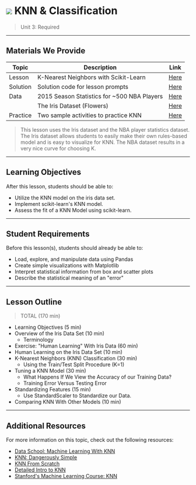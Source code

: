 # ![](https://ga-dash.s3.amazonaws.com/production/assets/logo-9f88ae6c9c3871690e33280fcf557f33.png) KNN & Classification

> Unit 3: Required

---

## Materials We Provide

| Topic | Description | Link |
| --- | --- | --- |
| Lesson | K-Nearest Neighbors with Scikit-Learn | [Here](./knn_with_sklearn.ipynb) |
| Solution  | Solution code for lesson prompts | [Here](./solutions/knn_with_sklearn-solutions.ipynb) |
| Data | 2015 Season Statistics for ~500 NBA Players | [Here](./datasets/NBA_players_2015.csv) |
|  | The Iris Dataset (Flowers) | [Here](./datasets/iris.data) |
| Practice | Two sample activities to practice KNN | [Here](./practice/) |


> This lesson uses the Iris dataset and the NBA player statistics dataset. The Iris dataset allows students to easily make their own rules-based model and is easy to visualize for KNN. The NBA dataset results in a very nice curve for choosing K.


---

## Learning Objectives

After this lesson, students should be able to:
- Utilize the KNN model on the iris data set.
- Implement scikit-learn's KNN model.
- Assess the fit of a KNN Model using scikit-learn.

---

## Student Requirements

Before this lesson(s), students should already be able to:
- Load, explore, and manipulate data using Pandas
- Create simple visualizations with Matplotlib
- Interpret statistical information from box and scatter plots
- Describe the statistical meaning of an "error"

----

## Lesson Outline

> TOTAL (170 min)
- Learning Objectives (5 min)
- Overview of the Iris Data Set (10 min)
  - Terminology
- Exercise: "Human Learning" With Iris Data (60 min)
- Human Learning on the Iris Data Set (10 min)
- K-Nearest Neighbors (KNN) Classification  (30 min)
  - Using the Train/Test Split Procedure (K=1)
- Tuning a KNN Model (30 min)
  - What Happens If We View the Accuracy of our Training Data?
  - Training Error Versus Testing Error
- Standardizing Features (15 min)
  - Use StandardScaler to Standardize our Data.
- Comparing KNN With Other Models (10 min)

---

## Additional Resources

For more information on this topic, check out the following resources:

- [Data School: Machine Learning With KNN](http://blog.kaggle.com/2015/04/30/scikit-learn-video-4-model-training-and-prediction-with-k-nearest-neighbors/)
- [KNN: Dangerously Simple](https://mathbabe.org/2013/04/04/k-nearest-neighbors-dangerously-simple/)
- [KNN From Scratch](http://machinelearningmastery.com/tutorial-to-implement-k-nearest-neighbors-in-python-from-scratch/)
- [Detailed Intro to KNN](https://saravananthirumuruganathan.wordpress.com/2010/05/17/a-detailed-introduction-to-k-nearest-neighbor-knn-algorithm/)
- [Stanford's Machine Learning Course: KNN](http://cs231n.github.io/classification/#nn)

